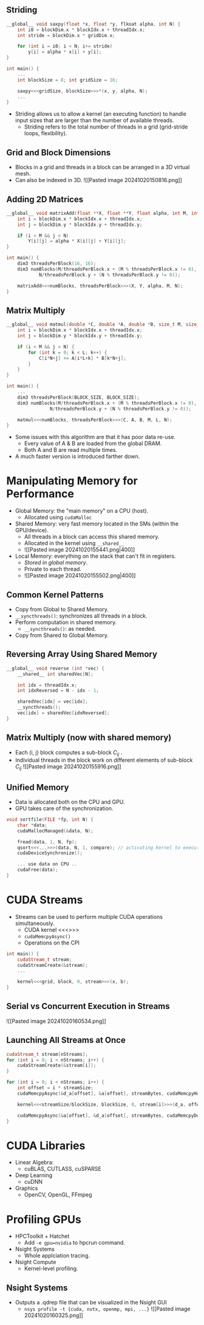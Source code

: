 ## Striding
```cpp
__global__ void saxpy(float *x, float *y, flkoat alpha, int N) {
	int i0 = blockDim.x * blockIdx.x + threadIdx.x;
	int stride = blockDim.x * gridDim.x;

	for (int i = i0; i < N; i+= stride)
		y[i] = alpha * x[i] + y[i];
}

int main() {
	...
	int blockSize = 8; int gridSize = 16;

	saxpy<<<gridSize, blockSize>>>*(x, y, alpha, N);
	...	
}
```
- Striding allows us to allow a kernel (an executing function) to handle input sizes that are larger than the number of available threads.
	- Striding refers to the total number of threads in a grid (grid-stride loops, flexibility).
## Grid and Block Dimensions
- Blocks in a grid and threads in a block can be arranged in a 3D virtual mesh.
- Can also be indexed in 3D.
![[Pasted image 20241020150816.png]]
## Adding 2D Matrices
```cpp
__global__ void matrixAdd(float **X, float **Y, float alpha, int M, int N) {
	int i = blockDim.x * blockIdx.x + threadIdx.x;
	int j = blockDim.y * blockIdx.y + threadIdx.y;

	if (i < M && j < N)
		Y[i][j] = alpha * X[i][j] + Y[i][j];
}

int main() {
	dim3 threadsPerBlock(16, 16);
	dim3 numBlocks(M/threadsPerBlock.x + (M % threadsPerBlock.x != 0),
			N/threadsPerBlock.y + (N % threadsPerBlock.y != 0));

	matrixAdd<<<numBlocks, threadsPerBlock>>>(X, Y, alpha, M, N);
}
```
## Matrix Multiply
```cpp
__global__ void matmul(double *C, double *A, double *B, size_t M, size_t L, size_t N) {
	int i = blockDim.x * blockIdx.x + threadIdx.x;
	int j = blockDim.y * blockIdx.y + threadIdx.y;

	if (i < M && j < N) {
		for (int k = 0; k < L; k++) {
			C[i*N+j] += A[i*L+k] * B[k*N+j];
		}
	}
}

int main() {
	...
	dim3 threadsPerBlock(BLOCK_SIZE, BLOCK_SIZE);
	dim3 numBlocks(M/threadsPerBlock.x + (M % threadsPerBlock.x != 0),
				N/threadsPerBlock.y + (N % threadsPerBlock.y != 0));

	matmul<<<numBlocks, threadsPerBlock>>>(C, A, B, M, L, N);
}
```
- Some issues with this algorithm are that it has poor data re-use.
	- Every value of A & B are loaded from the global DRAM.
	- Both A and B are read multiple times.
- A much faster version is introduced farther down.

# Manipulating Memory for Performance
- Global Memory: the "main memory" on a CPU (host).
	- Allocated using `cudaMalloc`
- Shared Memory: very fast memory located in the SMs (within the GPU/device).
	- All threads in a block can access this shared memory.
	- Allocated in the kernel using `__shared__`
	- ![[Pasted image 20241020155441.png|400]]
- Local Memory: everything on the stack that can't fit in registers.
	- *Stored in global memory*.
	- Private to each thread.
	- ![[Pasted image 20241020155502.png|400]]
## Common Kernel Patterns
- Copy from Global to Shared Memory.
- `__syncthreads()`: synchronizes all threads in a block.
- Perform computation in shared memory.
	- `__syncthreads()`: as needed.
- Copy from Shared to Global Memory.
## Reversing Array Using Shared Memory
```cpp
__global__ void reverse (int *vec) {
	__shared__ int sharedVec[N];

	int idx = threadIdx.x;
	int idxReversed = N - idx - 1;

	sharedVec[idx] = vec[idx];
	__syncthreads();
	vec[idx] = sharedVec[idxReversed];
}
```
## Matrix Multiply (now with shared memory)
- Each (i, j) block computes a sub-block $C_{ij}$ .
- Individual threads in the block work on different elements of sub-block $C_{ij}$
![[Pasted image 20241020155916.png]]
## Unified Memory
- Data is allocated both on the CPU and GPU.
- GPU takes care of the synchronization.
```cpp
void sortfile(FILE *fp, int N) {
	char *data;
	cudaMallocManaged(&data, N);

	fread(data, 1, N, fp);
	qsort<<<...>>>(data, N, 1, compare); // activating kernel to execute
	cudaDeviceSynchronize();

	... use data on CPU ..
	cudaFree(data);
}
```
# CUDA Streams
- Streams can be used to perform multiple CUDA operations simultaneously.
	- CUDA kernel <<<>>>
	- `cudaMemcpyAsync()`
	- Operations on the CPI
```cpp
int main() {
	cudaStream_t stream;
	cudaStreamCreate(&stream);
	...

	kernel<<<grid, block, 0, stream>>>(x, b);
}
```
## Serial vs Concurrent Execution in Streams
![[Pasted image 20241020160534.png]]
## Launching All Streams at Once
```cpp
cudaStream_t stream[nStreams];
for (int i = 0; i < nStreams; i++) {
	cudaStreamCreate(&stream[i]);
}

for (int i = 0; i < nStreams; i++) {
	int offset = i * streamSize;
	cudaMemcpyAsync(&d_a[offset], &a[offset], streamBytes, cudaMemcpyHostToDevice, stream[i]);

	kernel<<<streamSize/blockSize, blockSize, 0, stream[i]>>>(d_a, offest);

	cudaMemcpyAsync(&a[offset], &d_a[offset], streamBytes, cudaMemcpyDeviceToHost, stream[i]);
}
```

# CUDA Libraries
- Linear Algebra:
	- cuBLAS, CUTLASS, cuSPARSE
- Deep Learning
	- cuDNN
- Graphics
	- OpenCV, OpenGL, FFmpeg
# Profiling GPUs
- HPCToolkit + Hatchet
	- Add `-e gpu=nvidia` to hpcrun command.
- Nsight Systems
	- Whole applciation tracing.
- Nsight Compute
	- Kernel-level profiling.
## Nsight Systems
- Outputs a .qdrep file that can be visualized in the Nsight GUI
	- `nsys profile -t {cuda, nvtx, openmp, mpi, ...}`
![[Pasted image 20241020160325.png]]

